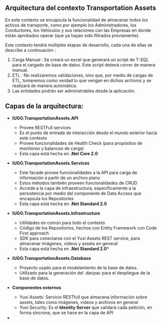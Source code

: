 ## Arquitectura del contexto Transportation Assets
En este contexto se encapsula la funcionalidad de almacenar todos los activos de transporte, como por ejemplo los Administradores, los Conductores, los Vehículos y sus relaciones con las Empresas en donde están aprobados operar (que ya hayan sido filtrados previamente).

Este contexto tendrá múltiples etapas de desarrollo, cada una de ellas se describe a continuación : 
1. Carga Manual : Se creará un excel que generará un script de T-SQL para el cargado de base de datos. Este script deberá correr de manera manual.
2. ETL :  No realizaremos validaciones, sino que, por medio de cargas de ETL, tomaremos como verdad lo que vengan en dichos archivos y se realizará de manera automática.
3. Las entidades podrán ser administrables desde la aplicación.


## Capas de la arquitectura:
* **IUGO.TransportationAssets.API**
  * Provee RESTFull services
  * Es el punto de entrada de interacción desde el mundo exterior hacia este contexto
  * Provee funcionalidades de Health Check (para propósitos de monitoreo y balanceo de carga)
  * Esta capa está hecha en **.Net Core 2.0**
* **IUGO.TransportationAssets.Services**
  * Este facade provee funcionalidades a la API para carga de información a partir de un archivo plano
  * Estos métodos también proveen funcionalidades de CRUD
  * Accede a la capa de infraestructura, específicamente a la persistencia por medio del componente de Data Access que encapsula los Repositories
  * Esta capa está hecha en **.Net Standard 2.0**
* **IUGO.TransportationAssets.Infrastructure**
  * Utilidades en común para todo el contexto
  * Código de los Repositorios, hechos con Entity Framework con Code First approach
  * SDK para conectarse con el Yuxi Assets REST service, para almacenar imágenes, videos y assets en general
  * Esta capa está hecha en **.Net Standard 2.0***
* **IUGO.TransportationAssets.Database**
  * Proyecto usado para el modelamiento de la base de datos.
  * Utilizado para la generación del .dacpac para el despliegue de la base de datos.

    
* **Componentes externos**
  * Yuxi Assets: Servicio RESTfull que almacena información sobre assets, tales como imágenes, videos y archivos en general
  * Yuxi Security: Es el **Identity Server** que validará cada petición, en forma síncrona, que se hace en la capa de API

* 
[imagen-arquitectura-contexto]: ./assets/Transport%20Assets%20Architecture.jpg "Arquitectura de este contexto"